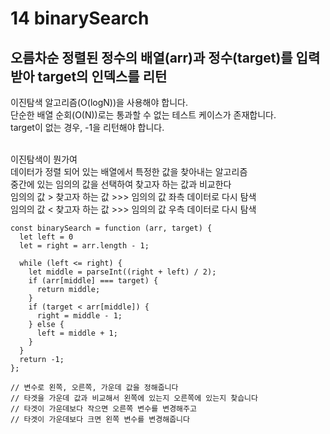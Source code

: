 # 14 binarySearch

## 오름차순 정렬된 정수의 배열(arr)과 정수(target)를 입력받아 target의 인덱스를 리턴 <br/>
이진탐색 알고리즘(O(logN))을 사용해야 합니다.<br/>
단순한 배열 순회(O(N))로는 통과할 수 없는 테스트 케이스가 존재합니다.<br/>
target이 없는 경우, -1을 리턴해야 합니다.<br/><br/>

이진탐색이 뭔가여 <br/>
데이터가 정렬 되어 있는 배열에서 특정한 값을 찾아내는 알고리즘 <br/>
중간에 있는 임의의 값을 선택하여 찾고자 하는 값과 비교한다 <br/>
임의의 값 > 찾고자 하는 값 >>> 임의의 값 좌측 데이터로 다시 탐색 <br/>
임의의 값 < 찾고자 하는 값 >>> 임의의 값 우측 데이터로 다시 탐색 <br/>

```
const binarySearch = function (arr, target) {
  let left = 0
  let = right = arr.length - 1;

  while (left <= right) {
    let middle = parseInt((right + left) / 2);
    if (arr[middle] === target) {
      return middle;
    }
    if (target < arr[middle]) {
      right = middle - 1;
    } else {
      left = middle + 1;
    }
  }
  return -1;
};

// 변수로 왼쪽, 오른쪽, 가운데 값을 정해줍니다
// 타겟을 가운데 값과 비교해서 왼쪽에 있는지 오른쪽에 있는지 찾습니다
// 타겟이 가운데보다 작으면 오른쪽 변수를 변경해주고
// 타겟이 가운데보다 크면 왼쪽 변수를 변경해줍니다
```